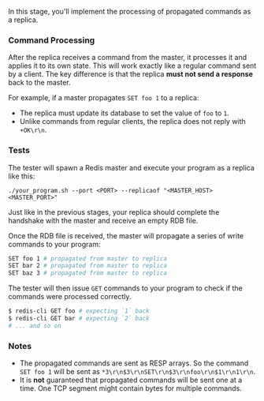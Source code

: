 In this stage, you'll implement the processing of propagated commands as a replica.

### Command Processing

After the replica receives a command from the master, it processes it and applies it to its own state. This will work exactly like a regular command sent by a client. The key difference is that the replica **must not send a response** back to the master.

For example, if a master propagates `SET foo 1` to a replica:

- The replica must update its database to set the value of `foo` to `1`.
- Unlike commands from regular clients, the replica does not reply with `+OK\r\n`.

### Tests

The tester will spawn a Redis master and execute your program as a replica like this:

```
./your_program.sh --port <PORT> --replicaof "<MASTER_HOST> <MASTER_PORT>"
```

Just like in the previous stages, your replica should complete the handshake with the master and receive an empty RDB file.

Once the RDB file is received, the master will propagate a series of write commands to your program:

```bash
SET foo 1 # propagated from master to replica
SET bar 2 # propagated from master to replica
SET baz 3 # propagated from master to replica
```

The tester will then issue `GET` commands to your program to check if the commands were processed correctly.

```bash
$ redis-cli GET foo # expecting `1` back
$ redis-cli GET bar # expecting `2` back
# ... and so on
```

### Notes

- The propagated commands are sent as RESP arrays. So the command `SET foo 1` will be sent as `*3\r\n$3\r\nSET\r\n$3\r\nfoo\r\n$1\r\n1\r\n`.
- It is **not** guaranteed that propagated commands will be sent one at a time. One TCP segment might contain bytes for multiple commands.
